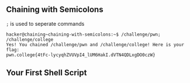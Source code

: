 ## Chaining with Semicolons
`;` is used to seperate commands <br>
```
hacker@chaining~chaining-with-semicolons:~$ /challenge/pwn; /challenge/college
Yes! You chained /challenge/pwn and /challenge/college! Here is your flag:
pwn.college{4tFc-lycyqhZVUVpI4_lUM6HakI.dVTN4QDLxgDO0czW}
```

## Your First Shell Script
